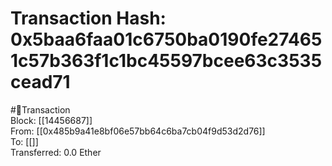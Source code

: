 
Transaction Hash: 0x5baa6faa01c6750ba0190fe274651c57b363f1c1bc45597bcee63c3535cead71
====================================================================================
  
#💸Transaction  
Block: [[14456687]]  
From: [[0x485b9a41e8bf06e57bb64c6ba7cb04f9d53d2d76]]  
To: [[]]  
Transferred: 0.0 Ether